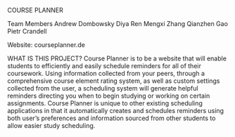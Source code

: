 
COURSE PLANNER
 
Team Members 
Andrew Dombowsky
Diya Ren 
Mengxi Zhang
Qianzhen Gao
Pietr Crandell


Website: courseplanner.de


WHAT IS THIS PROJECT?
Course Planner is to be a website that will enable students to efficiently and easily schedule reminders for all of their coursework. Using information collected from your peers, through a comprehensive course element rating system, as well as custom settings collected from the user, a scheduling system will generate helpful reminders directing you when to begin studying or working on certain assignments. Course Planner is unique to other existing scheduling applications in that it automatically creates and schedules reminders using both user’s preferences and information sourced from other students to allow easier study scheduling.





